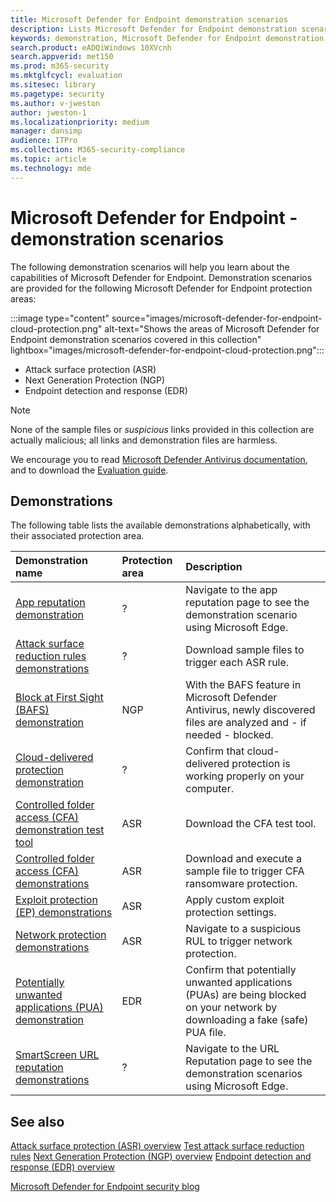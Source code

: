 ```yaml
---
title: Microsoft Defender for Endpoint demonstration scenarios
description: Lists Microsoft Defender for Endpoint demonstration scenarios that you can run.
keywords: demonstration, Microsoft Defender for Endpoint demonstration, anti-Malware demonstration, Cloud-delivered protection, Block at First Sight (BAFS), Potentially unwanted applications (PUA)s, Microsoft security intelligence VDI, VDI security, Attack Surface Reduction (ASR) rules demonstration, Controlled folder access demonstration, Exploit Protection, Network Protection, Microsoft Defender SmartScreen, edge SmartScreen, 
search.product: eADQiWindows 10XVcnh
search.appverid: met150
ms.prod: m365-security
ms.mktglfcycl: evaluation
ms.sitesec: library
ms.pagetype: security
ms.author: v-jweston
author: jweston-1
ms.localizationpriority: medium
manager: dansimp
audience: ITPro
ms.collection: M365-security-compliance
ms.topic: article
ms.technology: mde
---
```


# Microsoft Defender for Endpoint - demonstration scenarios

The following demonstration scenarios will help you learn about the capabilities of Microsoft Defender for Endpoint. Demonstration scenarios are provided for the following Microsoft Defender for Endpoint protection areas:

:::image type="content" source="images/microsoft-defender-for-endpoint-cloud-protection.png" alt-text="Shows the areas of Microsoft Defender for Endpoint demonstration scenarios covered in this collection" lightbox="images/microsoft-defender-for-endpoint-cloud-protection.png":::

- Attack surface protection (ASR)
- Next Generation Protection (NGP)
- Endpoint detection and response (EDR)

> [!NOTE]
> None of the sample files or _suspicious_ links provided in this collection are actually malicious; all links and demonstration files are harmless.
>
> We encourage you to read [Microsoft Defender Antivirus documentation](/windows/threat-protection/windows-defender-antivirus/windows-defender-antivirus-in-windows-10?ocid=wd-av-demo-home-top), and to download the [Evaluation guide](/windows/threat-protection/windows-defender-antivirus/evaluate-windows-defender-antivirus?ocid=wd-av-demo-home-top).

## Demonstrations

The following table lists the available demonstrations alphabetically, with their associated protection area.

| Demonstration name | Protection area | Description |
|:---|:---|:---|
| [App reputation demonstration](defender-endpoint-demonstration-app-reputation.md) | ? | Navigate to the app reputation page to see the demonstration scenario using Microsoft Edge. |
| [Attack surface reduction rules demonstrations](defender-endpoint-demonstration-attack-surface-reduction-rules.md) | ? | Download sample files to trigger each ASR rule. |
| [Block at First Sight (BAFS) demonstration](defender-endpoint-demonstration-block-at-first-sight-bafs.md) | NGP | With the BAFS feature in Microsoft Defender Antivirus, newly discovered files are analyzed and - if needed - blocked. |
| [Cloud-delivered protection demonstration](defender-endpoint-demonstration-cloud-delivered-protection.md) | ? |  Confirm that cloud-delivered protection is working properly on your computer. |
| [Controlled folder access (CFA) demonstration test tool](defender-endpoint-demonstration-controlled-folder-access-test-tool.md) | ASR | Download the CFA test tool. |
| [Controlled folder access (CFA) demonstrations](defender-endpoint-demonstration-controlled-folder-access.md) | ASR | Download and execute a sample file to trigger CFA ransomware protection. |
| [Exploit protection (EP) demonstrations](defender-endpoint-demonstration-exploit-protection.md) | ASR | Apply custom exploit protection settings. |
| [Network protection demonstrations](defender-endpoint-demonstration-network-protection.md) | ASR | Navigate to a suspicious RUL to trigger network protection. |
| [Potentially unwanted applications (PUA) demonstration](defender-endpoint-demonstration-potentially-unwanted-applications.md) | EDR | Confirm that potentially unwanted applications (PUAs) are being blocked on your network by downloading a fake (safe) PUA file. |
| [SmartScreen URL reputation demonstrations](defender-endpoint-demonstration-smartscreen-url-reputation.md) | ? | Navigate to the URL Reputation page to see the demonstration scenarios using Microsoft Edge. |

## See also

[Attack surface protection \(ASR\) overview](overview-attack-surface-reduction.md)
[Test attack surface reduction rules](attack-surface-reduction-rules-deployment-test.md)
[Next Generation Protection \(NGP\) overview](next-generation-protection.md)
[Endpoint detection and response \(EDR\) overview](overview-endpoint-detection-response.md)

[Microsoft Defender for Endpoint security blog](https://www.microsoft.com/security/blog/microsoft-defender-for-endpoint/)

